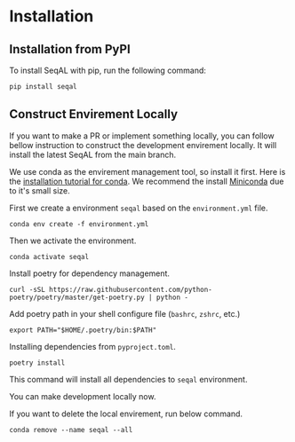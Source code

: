# Installation

## Installation from PyPI

To install SeqAL with pip, run the following command:

```bash
pip install seqal
```

## Construct Envirement Locally

If you want to make a PR or implement something locally, you can follow bellow instruction to construct the development envirement locally. It will install the latest SeqAL from the main branch.

We use conda as the envirement management tool, so install it first. Here is the [installation tutorial for conda](https://docs.conda.io/projects/conda/en/latest/user-guide/install/index.html#installing-conda-on-a-system-that-has-other-python-installations-or-packages). We recommend the install [Miniconda](https://docs.conda.io/en/latest/miniconda.html#macos-installers) due to it's small size.


First we create a environment `seqal` based on the `environment.yml` file.

```
conda env create -f environment.yml
```

Then we activate the environment.

```
conda activate seqal
```

Install poetry for dependency management.

```
curl -sSL https://raw.githubusercontent.com/python-poetry/poetry/master/get-poetry.py | python -
```

Add poetry path in your shell configure file (`bashrc`, `zshrc`, etc.)
```
export PATH="$HOME/.poetry/bin:$PATH"
```

Installing dependencies from `pyproject.toml`.

```
poetry install
```

This command will install all dependencies to `seqal` environment.

You can make development locally now.

If you want to delete the local envirement, run below command.
```
conda remove --name seqal --all
```
